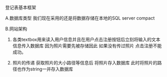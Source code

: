 登记表基本框架

A.数据库类型
我们现在采用的还是将数据存储在本地的SQL server compact

B.网站架构
1. 各类textbox用来读入用户信息并且在用户点击注册按钮后立刻将输入的文本信息传入数据库
因为照片需要先被存储因此 如果没有传过照片 点击注册不能成功。

2. 照片的传递
获取照片的大小路径等信息后 将照片存入数据库
此时将照片的路径也作为string一并存入数据库
